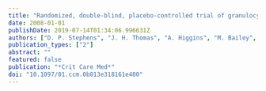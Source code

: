 ```yaml
---
title: "Randomized, double-blind, placebo-controlled trial of granulocyte colony-stimulating factor in patients with septic shock"
date: 2008-01-01
publishDate: 2019-07-14T01:34:06.996631Z
authors: ["D. P. Stephens", "J. H. Thomas", "A. Higgins", "M. Bailey", "N. M. Anstey", "B. J. Currie", "A. C. Cheng"]
publication_types: ["2"]
abstract: ""
featured: false
publication: "*Crit Care Med*"
doi: "10.1097/01.ccm.0b013e318161e480"
---
```


